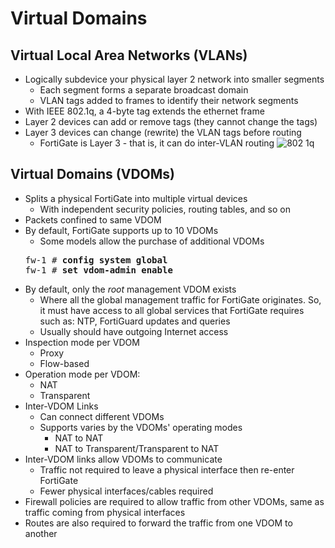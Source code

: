 # Virtual Domains

## Virtual Local Area Networks (VLANs)
* Logically subdevice your physical layer 2 network into smaller segments
  * Each segment forms a separate broadcast domain
  * VLAN tags added to frames to identify their network segments
* With IEEE 802.1q, a 4-byte tag extends the ethernet frame
* Layer 2 devices can add or remove tags (they cannot change the tags)
* Layer 3 devices can change (rewrite) the VLAN tags before routing
  * FortiGate is Layer 3 - that is, it can do inter-VLAN routing
  ![802 1q](https://user-images.githubusercontent.com/31813625/39190013-b1843ba2-47a1-11e8-8bb1-afdcb5eb6f59.png)

## Virtual Domains (VDOMs)
* Splits a physical FortiGate into multiple virtual devices
  * With independent security policies, routing tables, and so on
* Packets confined to same VDOM
* By default, FortiGate supports up to 10 VDOMs
  * Some models allow the purchase of additional VDOMs  
  <pre>
  fw-1 # <b>config system global</b>
  fw-1 # <b>set vdom-admin enable</b></pre>
* By default, only the *root* management VDOM exists
  * Where all the global management traffic for FortiGate originates. So, it must have access to all global services that FortiGate requires
  such as: NTP, FortiGuard updates and queries 
  * Usually should have outgoing Internet access
* Inspection mode per VDOM
  * Proxy
  * Flow-based
* Operation mode per VDOM:
  * NAT
  * Transparent
* Inter-VDOM Links
  * Can connect different VDOMs
  * Supports varies by the VDOMs' operating modes
    * NAT to NAT
    * NAT to Transparent/Transparent to NAT
* Inter-VDOM links allow VDOMs to communicate
  * Traffic not required to leave a physical interface then re-enter FortiGate
  * Fewer physical interfaces/cables required
* Firewall policies are required to allow traffic from other VDOMs, same as traffic coming from physical interfaces
* Routes are also required to forward the traffic from one VDOM to another